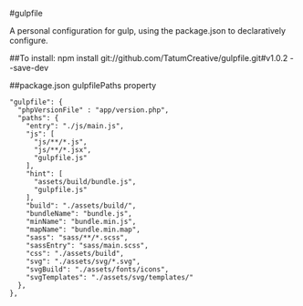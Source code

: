 #gulpfile

A personal configuration for gulp, using the package.json to declaratively configure.

##To install:
	npm install git://github.com/TatumCreative/gulpfile.git#v1.0.2 --save-dev

##package.json gulpfilePaths property

	"gulpfile": {
	  "phpVersionFile" : "app/version.php",
	  "paths": {
	    "entry": "./js/main.js",
	    "js": [
	      "js/**/*.js",
	      "js/**/*.jsx",
	      "gulpfile.js"
	    ],
	    "hint": [
	      "assets/build/bundle.js",
	      "gulpfile.js"
	    ],
	    "build": "./assets/build/",
	    "bundleName": "bundle.js",
	    "minName": "bundle.min.js",
	    "mapName": "bundle.min.map",
	    "sass": "sass/**/*.scss",
	    "sassEntry": "sass/main.scss",
	    "css": "./assets/build",
	    "svg": "./assets/svg/*.svg",
	    "svgBuild": "./assets/fonts/icons",
	    "svgTemplates": "./assets/svg/templates/"
	  },
	},